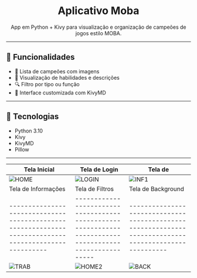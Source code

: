 <h1 align="center">Aplicativo Moba</h1>
<p align="center">
  App em Python + Kivy para visualização e organização de campeões de jogos estilo MOBA.
</p>

---

## 📱 Funcionalidades

- 🌟 Lista de campeões com imagens
- 🧠 Visualização de habilidades e descrições
- 🔍 Filtro por tipo ou função
- 🎨 Interface customizada com KivyMD

---

## 🔧 Tecnologias

- Python 3.10
- Kivy
- KivyMD
- Pillow

---
| Tela Inicial                                                                                         | Tela de Login                                                                                         | Tela de                                                                                     |
| ---------------------------------------------------------------------------------------------------- | ----------------------------------------------------------------------------------------------------- | ---------------------------------------------------------------------------------------------------- |
| ![HOME](https://github.com/Miguelzan/apkdignus/assets/80460123/b31c8f11-bbca-441d-ac93-286dfa70475e) | ![LOGIN](https://github.com/Miguelzan/apkdignus/assets/80460123/0e7d6f92-7f8d-46bd-812c-29642330e5ef) | ![INF1](https://github.com/Miguelzan/apkdignus/assets/80460123/9a79a7ac-2073-4872-8cf2-3c940a668633) |
| Tela de Informações                                                                                  | Tela de Filtros                                                                                       | Tela de Background                                                                                   |
| ---------------------------------------------------------------------------------------------------- | ----------------------------------------------------------------------------------------------------- | ---------------------------------------------------------------------------------------------------- |
| ![TRAB](https://github.com/Miguelzan/apkdignus/assets/80460123/13a1eae3-9ea4-4223-b56d-d618d3353c78) | ![HOME2](https://github.com/Miguelzan/apkdignus/assets/80460123/67c30128-6a0b-47f7-8756-ff996888eb4f) | ![BACK](https://github.com/Miguelzan/apkdignus/assets/80460123/b40b6e1c-4f20-4cf5-aa55-e20b96821d1b) |
